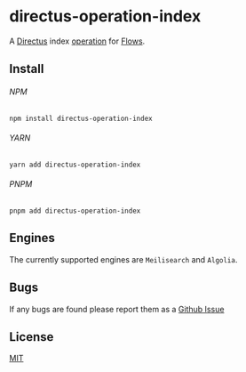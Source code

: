 # directus-operation-index

A [Directus](https://directus.io/) index [operation](https://docs.directus.io/app/flows/operations.html) for [Flows](https://docs.directus.io/app/flows.html#flows).

## Install

###### NPM

```shell
npm install directus-operation-index
```

###### YARN

```shell
yarn add directus-operation-index
```

###### PNPM

```shell
pnpm add directus-operation-index
```

## Engines

The currently supported engines are `Meilisearch` and `Algolia`.

## Bugs

If any bugs are found please report them as a [Github Issue](https://github.com/ComfortablyCoding/directus-operation-index/issues)

## License

[MIT](https://github.com/ComfortablyCoding/directus-operation-index/blob/main/LICENSE)
